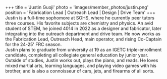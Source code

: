 +++
title = 'Justin Guoji'
photo = 'images/member_photos/justin.png'
position = 'Fabrication Lead | Outreach Lead | Design | Drive Team'
+++
Justin is a full-time sophomore at SOHS, where he currently peer tutors three courses. His favorite subjects are chemistry and physics. An avid student of STEM, he joined 4014 in 2022 as a designer and fabricator, later integrating into the outreach department and drive team. He now works as the Fabrication Lead, Outreach Head, main operator, and rising Co-Captain for the 24-25' FRC season. <br>
Justin plans to graduate from university at 19 as an IGETC triple-enrollment candidate, completing all collegiate general education by junior year. <br>
Outside of studies, Justin works out, plays the piano, and reads. He loves mixed martial arts, learning languages, and playing video games with his brother, and is also a connoisseur of cars, jets, and firearms of all sorts.
